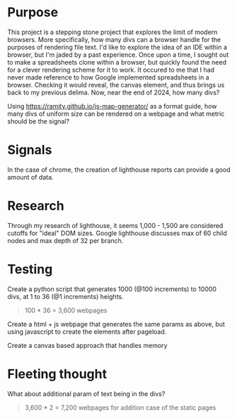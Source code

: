 # Purpose

This project is a stepping stone project that explores the limit of modern browsers.
More specifically, how many divs can a browser handle for the purposes of rendering file text.
I'd like to explore the idea of an IDE within a browser, but I'm jaded by a past experience.
Once upon a time, I sought out to make a spreadsheets clone within a browser, but quickly found the need for a clever rendering scheme for it to work.
It occured to me that I had never made reference to how Google implemented spreadsheets in a browser.
Checking it would reveal, the canvas element, and thus brings us back to my previous delima.
Now, near the end of 2024, how many divs?

Using https://ramity.github.io/js-map-generator/ as a format guide, how many divs of uniform size can be rendered on a webpage and what metric should be the signal?

# Signals

In the case of chrome, the creation of lighthouse reports can provide a good amount of data.

# Research

Through my research of lighthouse, it seems 1,000 - 1,500 are considered cutoffs for "ideal" DOM sizes.
Google lighthouse discusses max of 60 child nodes and max depth of 32 per branch.

# Testing

Create a python script that generates 1000 (@100 increments) to 10000 divs, at 1 to 36 (@1 increments) heights.
> 100 * 36 = 3,600 webpages

Create a html + js webpage that generates the same params as above, but using javascript to create the elements after pageload.

Create a canvas based approach that handles memory

# Fleeting thought

What about additional param of text being in the divs?
> 3,600 * 2 = 7,200 webpages for addition case of the static pages
